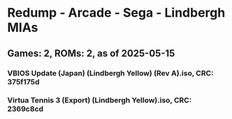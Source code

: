 # Redump - Arcade - Sega - Lindbergh MIAs
## Games: 2, ROMs: 2, as of 2025-05-15

### VBIOS Update (Japan) (Lindbergh Yellow) (Rev A).iso, CRC: 375f175d
### Virtua Tennis 3 (Export) (Lindbergh Yellow).iso, CRC: 2369c8cd
